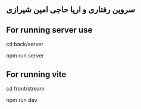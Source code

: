 ## سروین رفتاری و اریا حاجی امین شیرازی

## For running server use
cd back/server 

npm run server
## For running vite
cd front/stream

npm run dev

